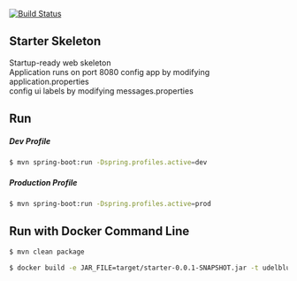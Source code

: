 [![Build Status](https://travis-ci.org/udelblue/SpringBootStarter.svg?branch=master)](https://travis-ci.org/udelblue/SpringBootStarter)  

## Starter Skeleton
Startup-ready web skeleton  
Application runs on port 8080 
config app by modifying application.properties  
config ui labels by modifying messages.properties  

## Run

##### Dev Profile

```sh
$ mvn spring-boot:run -Dspring.profiles.active=dev
```

##### Production Profile

```sh
$ mvn spring-boot:run -Dspring.profiles.active=prod
```

## Run with Docker Command Line

```sh
$ mvn clean package  
```

```sh
$ docker build -e JAR_FILE=target/starter-0.0.1-SNAPSHOT.jar -t udelblue/starter .  
```
